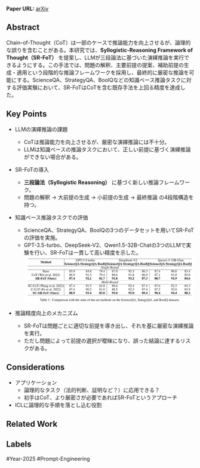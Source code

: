 **Paper URL:** [arXiv](https://arxiv.org/abs/2501.11599)


## Abstract
Chain-of-Thought（CoT）は一部のケースで推論能力を向上させるが、論理的な誤りを含むことがある。本研究では、**Syllogistic-Reasoning Framework of Thought（SR-FoT）** を提案し、LLMが三段論法に基づいた演繹推論を実行できるようにする。この手法では、問題の解釈、主要前提の提案、補助前提の生成・適用という段階的な推論フレームワークを採用し、最終的に厳密な推論を可能にする。ScienceQA、StrategyQA、BoolQなどの知識ベース推論タスクに対する評価実験において、SR-FoTはCoTを含む既存手法を上回る精度を達成した。


## Key Points
- LLMの演繹推論の課題
    - CoTは推論能力を向上させるが、厳密な演繹推論には不十分。
    - LLMは知識ベースの推論タスクにおいて、正しい前提に基づく演繹推論ができない場合がある。
- SR-FoTの導入
    - **三段論法（Syllogistic Reasoning）** に基づく新しい推論フレームワーク。
    - 問題の解釈 → 大前提の生成 → 小前提の生成 → 最終推論 の4段階構造を持つ。
- 知識ベース推論タスクでの評価
    - ScienceQA、StrategyQA、BoolQの3つのデータセットを用いてSR-FoTの評価を実施。
    - GPT-3.5-turbo、DeepSeek-V2、Qwen1.5-32B-Chatの3つのLLMで実験を行い、SR-FoTは一貫して高い精度を示した。
    ![Image](https://raw.githubusercontent.com/genga6/paper-notes/main/images/comparison_with_the_state_of_the_art_methods.png)


- 推論精度向上のメカニズム
    - SR-FoTは問題ごとに適切な前提を導き出し、それを基に厳密な演繹推論を実行。
    - ただし問題によって前提の選択が曖昧になり、誤った結論に達するリスクがある。


## Considerations
- アプリケーション
	- 論理的なタスク（法的判断、証明など？）に応用できる？
	- 初手はCoT、より厳密さが必要であればSR-FoTというアプローチ
- ICLに論理的な手順を落とし込む役割


## Related Work 


## Labels
#Year-2025 #Prompt-Engineering 
